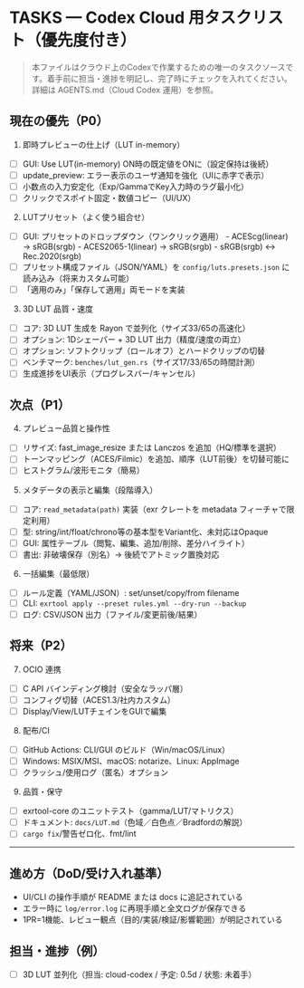 # TASKS — Codex Cloud 用タスクリスト（優先度付き）

> 本ファイルはクラウド上のCodexで作業するための唯一のタスクソースです。着手前に担当・進捗を明記し、完了時にチェックを入れてください。詳細は AGENTS.md（Cloud Codex 運用）を参照。

## 現在の優先（P0）

1) 即時プレビューの仕上げ（LUT in-memory）
- [ ] GUI: Use LUT(in-memory) ON時の既定値をONに（設定保持は後続）
- [ ] update_preview: エラー表示のユーザ通知を強化（UIに赤字で表示）
- [ ] 小数点の入力安定化（Exp/GammaでKey入力時のラグ最小化）
- [ ] クリックでスポイト固定・数値コピー（UI/UX）

2) LUTプリセット（よく使う組合せ）
- [ ] GUI: プリセットのドロップダウン（ワンクリック適用）
      - ACEScg(linear) → sRGB(srgb)
      - ACES2065-1(linear) → sRGB(srgb)
      - sRGB(srgb) ↔ Rec.2020(srgb)
- [ ] プリセット構成ファイル（JSON/YAML）を `config/luts.presets.json` に読み込み（将来カスタム可能）
- [ ] 「適用のみ」「保存して適用」両モードを実装

3) 3D LUT 品質・速度
- [ ] コア: 3D LUT 生成を Rayon で並列化（サイズ33/65の高速化）
- [ ] オプション: 1Dシェーパー + 3D LUT 出力（精度/速度の両立）
- [ ] オプション: ソフトクリップ（ロールオフ）とハードクリップの切替
- [ ] ベンチマーク: `benches/lut_gen.rs`（サイズ17/33/65の時間計測）
- [ ] 生成進捗をUI表示（プログレスバー/キャンセル）

## 次点（P1）

4) プレビュー品質と操作性
- [ ] リサイズ: fast_image_resize または Lanczos を追加（HQ/標準を選択）
- [ ] トーンマッピング（ACES/Filmic）を追加、順序（LUT前後）を切替可能に
- [ ] ヒストグラム/波形モニタ（簡易）

5) メタデータの表示と編集（段階導入）
- [ ] コア: `read_metadata(path)` 実装（exr クレートを metadata フィーチャで限定利用）
- [ ] 型: string/int/float/chrono等の基本型をVariant化、未対応はOpaque
- [ ] GUI: 属性テーブル（閲覧、編集、追加/削除、差分ハイライト）
- [ ] 書出: 非破壊保存（別名）→ 後続でアトミック置換対応

6) 一括編集（最低限）
- [ ] ルール定義（YAML/JSON）: set/unset/copy/from filename
- [ ] CLI: `exrtool apply --preset rules.yml --dry-run --backup`
- [ ] ログ: CSV/JSON 出力（ファイル/変更前後/結果）

## 将来（P2）

7) OCIO 連携
- [ ] C API バインディング検討（安全なラッパ層）
- [ ] コンフィグ切替（ACES1.3/社内カスタム）
- [ ] Display/View/LUTチェインをGUIで編集

8) 配布/CI
- [ ] GitHub Actions: CLI/GUI のビルド（Win/macOS/Linux）
- [ ] Windows: MSIX/MSI、macOS: notarize、Linux: AppImage
- [ ] クラッシュ/使用ログ（匿名）オプション

9) 品質・保守
- [ ] exrtool-core のユニットテスト（gamma/LUT/マトリクス）
- [ ] ドキュメント: `docs/LUT.md`（色域／白色点／Bradfordの解説）
- [ ] `cargo fix`/警告ゼロ化、fmt/lint

---

## 進め方（DoD/受け入れ基準）
- UI/CLI の操作手順が README または docs に追記されている
- エラー時に `log/error.log` に再現手順と全文ログが保存できる
- 1PR=1機能、レビュー観点（目的/実装/検証/影響範囲）が明記されている

## 担当・進捗（例）
- [ ] 3D LUT 並列化（担当: cloud-codex / 予定: 0.5d / 状態: 未着手）

